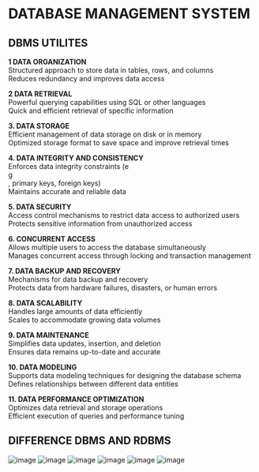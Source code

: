 # DATABASE MANAGEMENT SYSTEM

## DBMS UTILITES

**1 DATA ORGANIZATION** <br>
Structured approach to store data in tables, rows, and columns <br>
Reduces redundancy and improves data access <br>

**2  DATA RETRIEVAL** <br>
Powerful querying capabilities using SQL or other languages <br>
Quick and efficient retrieval of specific information <br>

**3. DATA STORAGE** <br>
Efficient management of data storage on disk or in memory <br>
Optimized storage format to save space and improve retrieval times <br>

**4. DATA INTEGRITY AND CONSISTENCY** <br>
Enforces data integrity constraints (e <br>g <br>, primary keys, foreign keys) <br>
Maintains accurate and reliable data <br>

**5. DATA SECURITY** <br>
Access control mechanisms to restrict data access to authorized users <br>
Protects sensitive information from unauthorized access <br>

**6. CONCURRENT ACCESS** <br>
Allows multiple users to access the database simultaneously <br>
Manages concurrent access through locking and transaction management <br>

**7. DATA BACKUP AND RECOVERY** <br>
Mechanisms for data backup and recovery <br>
Protects data from hardware failures, disasters, or human errors <br>

**8. DATA SCALABILITY** <br>
Handles large amounts of data efficiently <br>
Scales to accommodate growing data volumes <br>

**9. DATA MAINTENANCE** <br>
Simplifies data updates, insertion, and deletion <br>
Ensures data remains up-to-date and accurate <br>

**10. DATA MODELING** <br>
Supports data modeling techniques for designing the database schema <br>
Defines relationships between different data entities <br>

**11. DATA PERFORMANCE OPTIMIZATION** <br>
Optimizes data retrieval and storage operations <br>
Efficient execution of queries and performance tuning <br>


## DIFFERENCE DBMS AND RDBMS

![image](https://github.com/JashandeepSidhu712/DBMS/assets/117754690/1390ef2a-97e8-4b8f-9489-058880f24ceb)
![image](https://github.com/JashandeepSidhu712/DBMS/assets/117754690/d36ee123-e1dc-4b49-b684-79b79af69eae)
![image](https://github.com/JashandeepSidhu712/DBMS/assets/117754690/2371df40-246b-4827-b8ae-40b43ac74dbd)
![image](https://github.com/JashandeepSidhu712/DBMS/assets/117754690/a2665454-b92d-42eb-b7b6-a1bcbb472a4f)
![image](https://github.com/JashandeepSidhu712/DBMS/assets/117754690/2bfb9463-69ee-47d0-8b16-4a1220ab38d2)
![image](https://github.com/JashandeepSidhu712/DBMS/assets/117754690/48bb34a4-226a-44be-b9a9-6f957b98fa6c)




